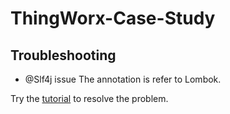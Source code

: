 # ThingWorx-Case-Study

## Troubleshooting
* @Slf4j issue
The annotation is refer to Lombok.

Try the [tutorial](https://www.journaldev.com/18124/java-project-lombok) to resolve the problem.